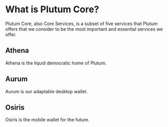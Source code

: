 # What is Plutum Core?
Plutum Core, also Core Services, is a subset of five services that Plutum offers that we consider to be the most important and essential services we offer.

## Athena
Athena is the liquid democratic home of Plutum.

## Aurum
Aurum is our adaptable desktop wallet.

## Osiris
Osiris is the mobile wallet for the future.
